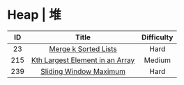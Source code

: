 # Heap | 堆

|ID|Title|Difficulty|
|:-:|:-:|:-:|
|23|[Merge k Sorted Lists](https://github.com/Maxwell-L/Maxwell-LeetCode/blob/master/LeetCode/Heap/23_Merge%20k%20Sorted%20Lists.java)|Hard|
|215|[Kth Largest Element in an Array](https://github.com/Maxwell-L/Maxwell-LeetCode/blob/master/LeetCode/Heap/215_Kth%20Largest%20Element%20in%20an%20Array.java)|Medium|
|239|[Sliding Window Maximum](https://github.com/Maxwell-L/Maxwell-LeetCode/blob/master/LeetCode/Heap/239_Sliding%20Window%20Maximum.java)|Hard|
